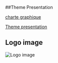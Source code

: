 ##Theme Presentation


[charte graphique](https://docs.google.com/document/d/1ChcaLO0gb-rc4wh6fTCoORnpx5wyOrUke7OMOUXfbbQ/edit?usp=sharing)


[Theme presentation](https://docs.google.com/presentation/d/1iipkAvkR68LQkmU8Gks_kWtWpdhh0VEgranMk800MWM/edit?usp=sharing)

## Logo image
![Logo image](https://lh3.googleusercontent.com/keep-bbsk/AG3SVnDNUqU1PnJgkvU3MgHGrSrUZ_9sQnnS41e5pPiXENGgzcb3RegIyv5B6uyTNh63FAFOVIB_ThhiSTm1XnI8Xpe1FRZXF5EkIT4MdE3qwejzWkA=s512)
